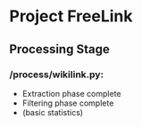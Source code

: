 # Project FreeLink

## Processing Stage
### /process/wikilink.py:
* Extraction phase complete
* Filtering phase complete
* (basic statistics)

